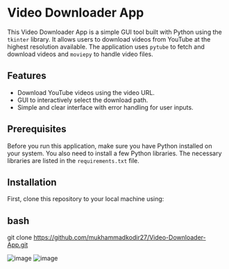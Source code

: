 # Video Downloader App

This Video Downloader App is a simple GUI tool built with Python using the `tkinter` library. It allows users to download videos from YouTube at the highest resolution available. The application uses `pytube` to fetch and download videos and `moviepy` to handle video files.

## Features

- Download YouTube videos using the video URL.
- GUI to interactively select the download path.
- Simple and clear interface with error handling for user inputs.

## Prerequisites

Before you run this application, make sure you have Python installed on your system. You also need to install a few Python libraries. The necessary libraries are listed in the `requirements.txt` file.

## Installation

First, clone this repository to your local machine using:

## bash
git clone https://github.com/mukhammadkodir27/Video-Downloader-App.git

![image](https://github.com/Mukhammadkodir27/Video-Downloader-App/assets/99057791/b809195c-91d6-4f75-a9ce-8b79dbbd7bcb)
![image](https://github.com/Mukhammadkodir27/Video-Downloader-App/assets/99057791/945f7d0b-e10a-408b-8a6f-ccfef6dbff6f)


